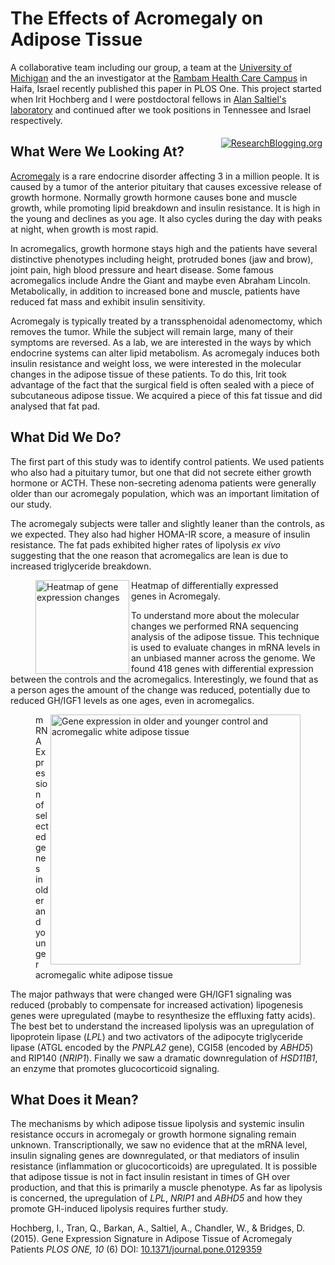 The Effects of Acromegaly on Adipose Tissue
===========================================

A collaborative team including our group, a team at the [University of Michigan](http://umich.edu) and the an investigator at the [Rambam Health Care Campus](http://www.rambam.org.il/) in Haifa, Israel recently published this paper in PLOS One.  This project started when Irit Hochberg and I were postdoctoral fellows in [Alan Saltiel's laboratory](http://www.lsi.umich.edu/labs/alan-saltiel-lab) and continued after we took positions in Tennessee and Israel respectively.  

<span style="float: right; padding: 5px;"><a href="http://www.researchblogging.org"><img alt="ResearchBlogging.org" src="http://www.researchblogging.org/public/citation_icons/rb2_large_gray.png" style="border:0;"/></a></span>


What Were We Looking At?
---------------------------
[Acromegaly](https://en.wikipedia.org/wiki/Acromegaly) is a rare endocrine disorder affecting 3 in a million people.  It is caused by a tumor of the anterior pituitary that causes excessive release of growth hormone.  Normally growth hormone causes bone and muscle growth, while promoting lipid breakdown and insulin resistance.  It is high in the young and declines as you age.  It also cycles during the day with peaks at night, when growth is most rapid.  

In acromegalics, growth hormone stays high and the patients have several distinctive phenotypes including height, protruded bones (jaw and brow), joint pain, high blood pressure and heart disease.  Some famous acromegalics include Andre the Giant and maybe even Abraham Lincoln.  Metabolically, in addition to increased bone and muscle, patients have reduced fat mass and exhibit insulin sensitivity.

Acromegaly is typically treated by a transsphenoidal adenomectomy, which removes the tumor.  While the subject will remain large, many of their symptoms are reversed.  As a lab, we are interested in the ways by which endocrine systems can alter lipid metabolism.  As acromegaly induces both insulin resistance and weight loss, we were interested in the molecular changes in the adipose tissue of these patients.  To do this, Irit took advantage of the fact that the surgical field is often sealed with a piece of subcutaneous adipose tissue.  We acquired a piece of this fat tissue and did analysed that fat pad. 


What Did We Do?
---------------------

The first part of this study was to identify control patients.  We used patients who also had a pituitary tumor, but one that did not secrete either growth hormone or ACTH.  These non-secreting adenoma patients were generally older than our acromegaly population, which was an important limitation of our study.

The acromegaly subjects were taller and slightly leaner than the controls, as we expected.  They also had higher HOMA-IR score, a measure of insulin resistance.  The fat pads exhibited higher rates of lipolysis *ex vivo* suggesting that the one reason that acromegalics are lean is due to increased triglyceride breakdown.  

<figure>
<img src="http://journals.plos.org/plosone/article/figure/image?size=large&id=info:doi/10.1371/journal.pone.0129359.g002" alt="Heatmap of gene expression changes" align="left" width="150px">
<figcaption>Heatmap of differentially expressed genes in Acromegaly.</figcaption>
</figure>

To understand more about the molecular changes we performed RNA sequencing analysis of the adipose tissue.  This technique is used to evaluate changes in mRNA levels in an unbiased manner across the genome.  We found 418 genes with differential expression between the controls and the acromegalics.  Interestingly, we found that as a person ages the amount of the change was reduced, potentially due to reduced GH/IGF1 levels as one ages, even in acromegalics.

<figure>
<img src="http://journals.plos.org/plosone/article/figure/image?size=large&id=info:doi/10.1371/journal.pone.0129359.g003", alt="Gene expression in older and younger control and acromegalic white adipose tissue" align="right" width="400px">
<figcaption>mRNA Expression of selected genes in older and younger acromegalic white adipose tissue</figcaption>
</figure>

The major pathways that were changed were GH/IGF1 signaling was reduced (probably to compensate for increased activation) lipogenesis genes were upregulated (maybe to resynthesize the effluxing fatty acids).  The best bet to understand the increased lipolysis was an upregulation of lipoprotein lipase (*LPL*) and two activators of the adipocyte triglyceride lipase (ATGL encoded by the *PNPLA2* gene), CGI58 (encoded by *ABHD5*) and RIP140 (*NRIP1*).  Finally we saw a dramatic downregulation of *HSD11B1*, an enzyme that promotes glucocorticoid signaling.


What Does it Mean?
---------------------

The mechanisms by which adipose tissue lipolysis and systemic insulin resistance occurs in acromegaly or growth hormone signaling remain unknown.  Transcriptionally, we saw no evidence that at the mRNA level, insulin signaling genes are downregulated, or that mediators of insulin resistance (inflammation or glucocorticoids) are upregulated.  It is possible that adipose tissue is not in fact insulin resistant in times of GH over production, and that this is primarily a muscle phenotype.  As far as lipolysis is concerned, the upregulation of *LPL*, *NRIP1* and *ABHD5* and how they promote GH-induced lipolysis requires further study.

<span class="Z3988" title="ctx_ver=Z39.88-2004&rft_val_fmt=info%3Aofi%2Ffmt%3Akev%3Amtx%3Ajournal&rft.jtitle=PLOS+ONE&rft_id=info%3Adoi%2F10.1371%2Fjournal.pone.0129359&rfr_id=info%3Asid%2Fresearchblogging.org&rft.atitle=Gene+Expression+Signature+in+Adipose+Tissue+of+Acromegaly+Patients&rft.issn=1932-6203&rft.date=2015&rft.volume=10&rft.issue=6&rft.spage=0&rft.epage=&rft.artnum=http%3A%2F%2Fdx.plos.org%2F10.1371%2Fjournal.pone.0129359&rft.au=Hochberg%2C+I.&rft.au=Tran%2C+Q.&rft.au=Barkan%2C+A.&rft.au=Saltiel%2C+A.&rft.au=Chandler%2C+W.&rft.au=Bridges%2C+D.&rfe_dat=bpr3.included=1;bpr3.tags=Biology%2CMedicine%2CCell+Biology%2C+Metabolism%2C+Aging%2C+Endocrinology">Hochberg, I., Tran, Q., Barkan, A., Saltiel, A., Chandler, W., & Bridges, D. (2015). Gene Expression Signature in Adipose Tissue of Acromegaly Patients <span style="font-style: italic;">PLOS ONE, 10</span> (6) DOI: <a rev="review" href="http://dx.doi.org/10.1371/journal.pone.0129359">10.1371/journal.pone.0129359</a></span>